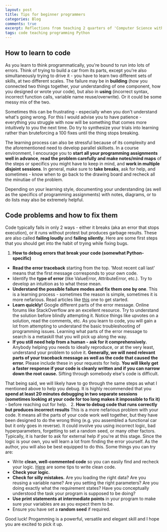 ```yaml
---
layout: post
title: Tips for beginner programmers
categories: Blog
comments: true
excerpt: Reflections from teaching 2 quarters of 'Computer Science with Social Science Applications' at the University of Chicago
tags: code teaching programming Python
---
```


## How to learn to code

As you learn to think programmatically, you're bound to run into lots of errors. Think of trying to build a car from its parts, except you're also simultaneously trying to drive it - you have to learn two different sets of skills, at two different scales. The failure may be in **building** (how you connected two things together, your understanding of one component, how you designed or wrote your code), but also in **using**  (incorrect syntax, incorrect function calls, variable name reuse/overwrite). Or it could be some messy mix of the two.


Sometimes this can be frustrating - especially when you don't understand what's going wrong. For this I would advise you to have patience - everything you struggle with now will be something that comes more intuitively to you the next time. Do try to synthesize your trials into learning rather than bruteforcing a 100 fixes until the thing stops breaking.


The learning process can also be stressful because of its complexity and the aforementioned need to develop parallel skillsets. In a course environment, I encourage you to **start all your programming assignments well in advance**, **read the problem carefully and make notes/mind maps** of the steps or specifics you might have to keep in mind, and **work in multiple disjoint sessions**. In general, make sure to **take breaks**, ask for help, and sometimes - know when to go back to the drawing board and recheck all the minutiae of the problem.


Depending on your learning style, documenting your understanding (as well as the specifics of programming assignments) with notes, diagrams, or to do lists may also be extremely helpful.


## Code problems and how to fix them

Code typically fails in only 2 ways - either it breaks (aka an error that stops execution), or it runs without protest but produces garbage results. These are also called **failing loudly** and **failing silently**. Here are some first steps that you should get into the habit of trying while fixing bugs.

1. **How to debug errors that break your code (somewhat Python-specific)**

- **Read the error traceback** starting from the top. 'Most recent call last' means that the first message corresponds to your own code.
- Identify the **type of error** (like ValueError, AttributeError, etc.). Try to develop an intuition as to what these mean.
- **Understand the possible failure modes and fix them one by one**. This is a learning process - sometimes the reason is simple, sometimes it is more nefarious. Read articles like [this](https://realpython.com/python-traceback/) one to get started.
- **Learn quickly!** Google different parts of the error message. Online forums like StackOverflow are an excellent resource. Try to understand the solution before blindly attempting it. Notice things like upvotes on a solution, read the comments, etc. As you learn to code, you will gain a lot from attempting to understand the basic troubleshooting of programming issues. Learning what parts of the error message to search is a metaskill that you will pick up along the way.
- **If you still need help from a human - ask for it comprehensively.** Anybody helping you needs to ideally reproduce, or at the very least, understand your problem to solve it. **Generally, we will need relevant parts of your traceback message as well as the code that caused the error.** Please include these in your requests for help. **You will likely get a faster response if your code is cleanly written and if you can narrow down the root cause.** Sifting through somebody else's code is difficult.

That being said, we will likely have to go through the same steps as what I mentioned above to help you debug. It is highly recommended that you **spend at least 20 minutes debugging in two separate sessions (sometimes looking at your code for too long makes it impossible to fix it)** - before reaching out for help.
 
2. **How to debug code that runs correctly but produces incorrect results**
This is a more nefarious problem with your code. It means all the parts of your code work well together, but they have been designed to do the wrong thing (e.g. you assembled a functional car but it only goes in reverse). It could involve you using incorrect logic, bad hyperparameters, forgetting to set a random seed, or many other factors.
 
Typically, it is harder to ask for external help if you're at this stage. Since the logic is your own, you will learn a lot from finding the error yourself. As the author, you will also be best equipped to do this. Some things you can try are:
- Write **clean, well-commented code** so you can easily find and recheck your logic. [Here](https://blog.alexdevero.com/6-simple-tips-writing-clean-code/) are some tips to write clean code.
- **Check your logic.**
- **Check for silly mistakes.** Are you loading the right data? Are you reusing a variable name? Are you setting the right parameters? Are you doing exactly what the requirement states? Have you conceptually understood the task your program is supposed to be doing? 
- **Use print statements at intermediate points** in your program to make sure your variables are as you expect them to be.
- Ensure you have set a **random seed** if required.


Good luck! Progamming is a powerful, versatile and elegant skill and I hope you are excited to pick it up.
